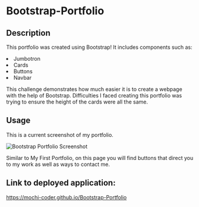 # Bootstrap-Portfolio

## Description

This portfolio was created using Bootstrap! It includes components such as:
<li> Jumbotron
<li> Cards
<li> Buttons
<li> Navbar

This challenge demonstrates how much easier it is to create a webpage with the help of Bootstrap. 
Difficulties I faced creating this portfolio was trying to ensure the height of the cards were all the same.

## Usage

This is a current screenshot of my portfolio.

![Bootstrap Portfolio Screenshot](https://user-images.githubusercontent.com/116069253/207473350-a11338c6-43d0-4779-98ea-cec9617ef94e.png)

Similar to My First Portfolio, on this page you will find buttons that direct you to my work as well as ways to contact me. 

## Link to deployed application:

https://mochi-coder.github.io/Bootstrap-Portfolio